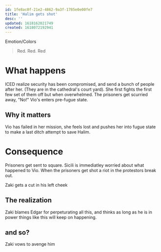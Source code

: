 ```yaml
---
id: 1fe8ac0f-21e2-4862-9a3f-1785e0e00fe7
title: 'Halim gets shot'
desc: ''
updated: 1618162021749
created: 1618072192941
---
```

Emotion/Colors
> Red. Red. Red

# What happens
ICED realize security has been compromised, and send a bunch of people after her. (They are in the cathedral's court yard). She first fights the first few set of them off but when overwhelmed. The prisoners get scurried away, "No!" Vio's enters pre-fugue state.

##  Why it matters
Vio has failed in her mission, she feels lost and pushes her into fugue state to make a last ditch attempt to save Halim.

# Consequence
Prisoners get sent to square. Sicili is immediatley worried about what happened to Vio. When the prisoners get shot a riot in the protestors break out.

Zaki gets a cut in his left cheek

## The realization
Zaki blames Edgar for perpeturating all this, and thinks as long as he is in power things like this will keep on happening.

## and so?
Zaki vows to avenge him
